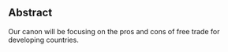 Abstract
---------
Our canon will be focusing on the pros and cons of free trade for developing countries. 
